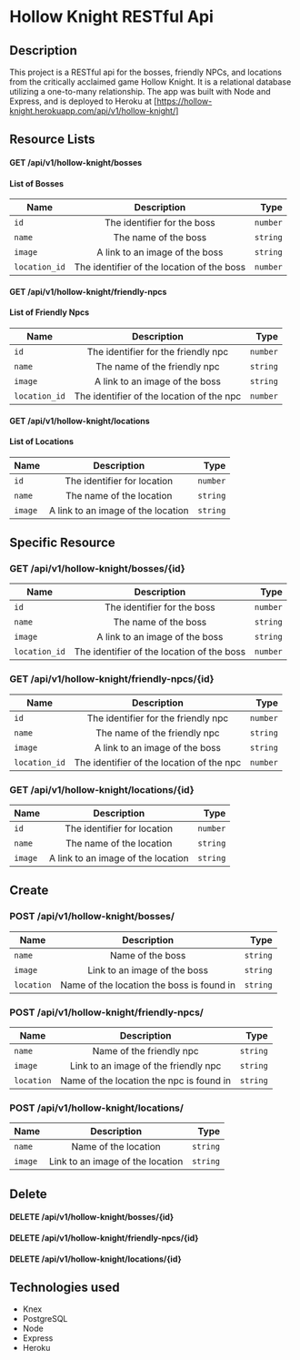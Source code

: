 # Hollow Knight RESTful Api 

## Description 

This project is a RESTful api for the bosses, friendly NPCs, and locations from the critically acclaimed game Hollow Knight. It is a relational database utilizing a one-to-many relationship. The app was built with Node and Express, and is deployed to Heroku at [https://hollow-knight.herokuapp.com/api/v1/hollow-knight/]

## Resource Lists 

#### GET /api/v1/hollow-knight/bosses

#### List of Bosses
| Name        | Description                                       | Type   |
| ------------|:-------------------------------------------------:| ----:  |
| `id`          | The identifier for the boss                       | `number` |
| `name`        | The name  of the boss                             | `string` |
| `image`       | A link to an image of the boss                    | `string` | 
|`location_id` | The identifier of the location of the boss        | `number` |

#### GET /api/v1/hollow-knight/friendly-npcs

#### List of Friendly Npcs 
| Name        | Description                                       | Type   |
| ------------|:-------------------------------------------------:| ----:  |
| `id`          | The identifier for the friendly npc               | `number` |
| `name`        | The name  of the friendly npc                     | `string` |
| `image`     | A link to an image of the boss                    | `string` | 
| `location_id` | The identifier of the location of the npc         | `number` |

#### GET /api/v1/hollow-knight/locations

#### List of Locations
| Name        | Description                                       | Type   |
| ------------|:-------------------------------------------------:| ----:  |
| `id`          | The identifier for location                       | `number` |
| `name`        | The name  of the location                         | `string` |
| `image`       | A link to an image of the location                | `string` | 

## Specific Resource 

### GET /api/v1/hollow-knight/bosses/{id}

| Name        | Description                                       | Type   |
| ------------|:-------------------------------------------------:| ----:  |
| `id`          | The identifier for the boss                       | `number` |
| `name`        | The name  of the boss                             | `string` |
| `image`       | A link to an image of the boss                    | `string` | 
| `location_id` | The identifier of the location of the boss        | `number` |

### GET /api/v1/hollow-knight/friendly-npcs/{id}

| Name        | Description                                       | Type   |
| ------------|:-------------------------------------------------:| ----:  |
| `id`          | The identifier for the friendly npc               | `number` |
| `name`        | The name  of the friendly npc                     | `string` |
| `image`       | A link to an image of the boss                    | `string` | 
| `location_id` | The identifier of the location of the npc         | `number` |

### GET /api/v1/hollow-knight/locations/{id}

| Name        | Description                                       | Type   |
| ------------|:-------------------------------------------------:| ----:  |
| `id`          | The identifier for location                       | `number` |
| `name`        | The name  of the location                         | `string` |
| `image`       | A link to an image of the location                | `string` | 


## Create

### POST /api/v1/hollow-knight/bosses/

| Name | Description                                    | Type    |
|------|:----------------------------------------------:|--------:|
| `name`| Name of the boss                              | `string`|
| `image`| Link to an image of the boss                 | `string`|
| `location`| Name of the location the boss is found in | `string`|

### POST /api/v1/hollow-knight/friendly-npcs/

| Name | Description                                    | Type    |
|------|:----------------------------------------------:|--------:|
| `name`| Name of the friendly npc                      | `string`|
| `image`| Link to an image of the friendly npc         | `string`|
| `location`| Name of the location the npc is found in  | `string`|

### POST /api/v1/hollow-knight/locations/

| Name | Description                                    | Type    |
|------|:----------------------------------------------:|--------:|
| `name`| Name of the location                          | `string`|
| `image`| Link to an image of the location             | `string`|


## Delete 

#### DELETE /api/v1/hollow-knight/bosses/{id}

#### DELETE /api/v1/hollow-knight/friendly-npcs/{id}

#### DELETE /api/v1/hollow-knight/locations/{id}


## Technologies used
* Knex 
* PostgreSQL
* Node
* Express 
* Heroku 







